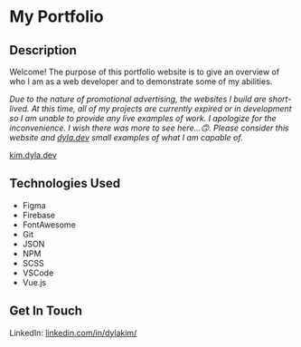# My Portfolio
## Description

Welcome! The purpose of this portfolio website is to give an overview of who I am as a web developer and to demonstrate some of my abilities.

_Due to the nature of promotional advertising, the websites I build are short-lived. At this time, all of my projects are currently expired or in development so I am unable to provide any live examples of work. I apologize for the inconvenience. I wish there was more to see here...🙃. Please consider this website and [dyla.dev](http://dyla.dev) small examples of what I am capable of._

[kim.dyla.dev](http://kim.dyla.dev "My portfolio site")
## Technologies Used

- Figma
- Firebase
- FontAwesome
- Git
- JSON
- NPM
- SCSS
- VSCode
- Vue.js


## Get In Touch
LinkedIn: [linkedin.com/in/dylakim/](https://www.linkedin.com/in/dylakim/ "Kim Dyla's LinkedIn profile")
